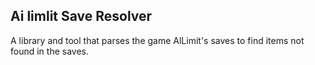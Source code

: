 Ai limlit Save Resolver
----
A library and tool that parses the game AlLimit's saves to find items not found in the saves.

